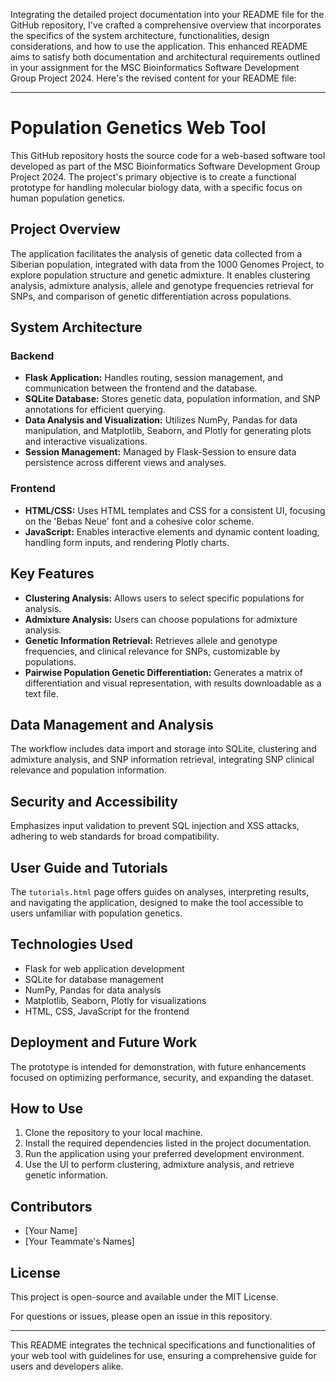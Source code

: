 Integrating the detailed project documentation into your README file for the GitHub repository, I've crafted a comprehensive overview that incorporates the specifics of the system architecture, functionalities, design considerations, and how to use the application. This enhanced README aims to satisfy both documentation and architectural requirements outlined in your assignment for the MSC Bioinformatics Software Development Group Project 2024. Here's the revised content for your README file:

---

# Population Genetics Web Tool

This GitHub repository hosts the source code for a web-based software tool developed as part of the MSC Bioinformatics Software Development Group Project 2024. The project's primary objective is to create a functional prototype for handling molecular biology data, with a specific focus on human population genetics.

## Project Overview

The application facilitates the analysis of genetic data collected from a Siberian population, integrated with data from the 1000 Genomes Project, to explore population structure and genetic admixture. It enables clustering analysis, admixture analysis, allele and genotype frequencies retrieval for SNPs, and comparison of genetic differentiation across populations.

## System Architecture

### Backend

- **Flask Application:** Handles routing, session management, and communication between the frontend and the database.
- **SQLite Database:** Stores genetic data, population information, and SNP annotations for efficient querying.
- **Data Analysis and Visualization:** Utilizes NumPy, Pandas for data manipulation, and Matplotlib, Seaborn, and Plotly for generating plots and interactive visualizations.
- **Session Management:** Managed by Flask-Session to ensure data persistence across different views and analyses.

### Frontend

- **HTML/CSS:** Uses HTML templates and CSS for a consistent UI, focusing on the 'Bebas Neue' font and a cohesive color scheme.
- **JavaScript:** Enables interactive elements and dynamic content loading, handling form inputs, and rendering Plotly charts.

## Key Features

- **Clustering Analysis:** Allows users to select specific populations for analysis.
- **Admixture Analysis:** Users can choose populations for admixture analysis.
- **Genetic Information Retrieval:** Retrieves allele and genotype frequencies, and clinical relevance for SNPs, customizable by populations.
- **Pairwise Population Genetic Differentiation:** Generates a matrix of differentiation and visual representation, with results downloadable as a text file.

## Data Management and Analysis

The workflow includes data import and storage into SQLite, clustering and admixture analysis, and SNP information retrieval, integrating SNP clinical relevance and population information.

## Security and Accessibility

Emphasizes input validation to prevent SQL injection and XSS attacks, adhering to web standards for broad compatibility.

## User Guide and Tutorials

The `tutorials.html` page offers guides on analyses, interpreting results, and navigating the application, designed to make the tool accessible to users unfamiliar with population genetics.

## Technologies Used

- Flask for web application development
- SQLite for database management
- NumPy, Pandas for data analysis
- Matplotlib, Seaborn, Plotly for visualizations
- HTML, CSS, JavaScript for the frontend

## Deployment and Future Work

The prototype is intended for demonstration, with future enhancements focused on optimizing performance, security, and expanding the dataset.

## How to Use

1. Clone the repository to your local machine.
2. Install the required dependencies listed in the project documentation.
3. Run the application using your preferred development environment.
4. Use the UI to perform clustering, admixture analysis, and retrieve genetic information.

## Contributors

- [Your Name]
- [Your Teammate's Names]

## License

This project is open-source and available under the MIT License.

For questions or issues, please open an issue in this repository.

---

This README integrates the technical specifications and functionalities of your web tool with guidelines for use, ensuring a comprehensive guide for users and developers alike.
